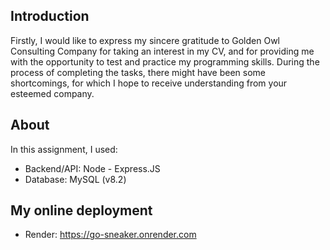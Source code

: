 ## Introduction
Firstly, I would like to express my sincere gratitude to Golden Owl Consulting Company for taking an interest in my CV, and for providing me with the opportunity to test and practice my programming skills. During the process of completing the tasks, there might have been some shortcomings, for which I hope to receive understanding from your esteemed company.

## About
In this assignment, I used:
- Backend/API: Node - Express.JS
- Database: MySQL (v8.2)

## My online deployment
- Render: https://go-sneaker.onrender.com
